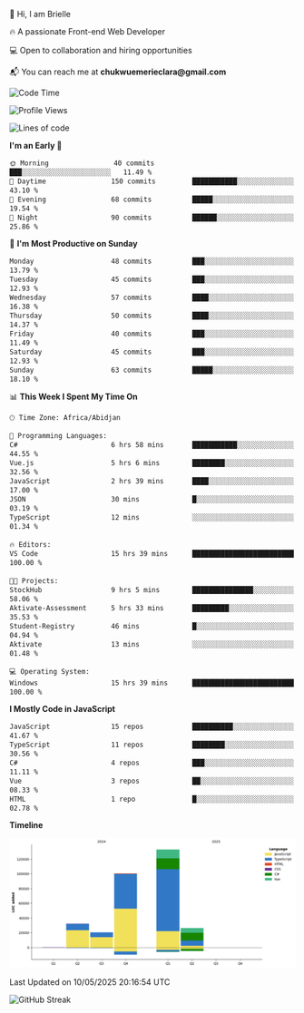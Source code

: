 <div align="left">
  <p>👋 Hi, I am Brielle</p>
  <p>🔥 A passionate Front-end Web Developer</p>
  <p>💻 Open to collaboration and hiring opportunities</p>
  <p>📬 You can reach me at <strong>chukwuemerieclara@gmail.com</strong></p>
</div>


 
 <!--START_SECTION:waka-->
![Code Time](http://img.shields.io/badge/Code%20Time-627%20hrs%205%20mins-blue)

![Profile Views](http://img.shields.io/badge/Profile%20Views-0-blue)

![Lines of code](https://img.shields.io/badge/From%20Hello%20World%20I%27ve%20Written-312.1%20thousand%20lines%20of%20code-blue)

**I'm an Early 🐤** 

```text
🌞 Morning                40 commits          ███░░░░░░░░░░░░░░░░░░░░░░   11.49 % 
🌆 Daytime                150 commits         ███████████░░░░░░░░░░░░░░   43.10 % 
🌃 Evening                68 commits          █████░░░░░░░░░░░░░░░░░░░░   19.54 % 
🌙 Night                  90 commits          ██████░░░░░░░░░░░░░░░░░░░   25.86 % 
```
📅 **I'm Most Productive on Sunday** 

```text
Monday                   48 commits          ███░░░░░░░░░░░░░░░░░░░░░░   13.79 % 
Tuesday                  45 commits          ███░░░░░░░░░░░░░░░░░░░░░░   12.93 % 
Wednesday                57 commits          ████░░░░░░░░░░░░░░░░░░░░░   16.38 % 
Thursday                 50 commits          ████░░░░░░░░░░░░░░░░░░░░░   14.37 % 
Friday                   40 commits          ███░░░░░░░░░░░░░░░░░░░░░░   11.49 % 
Saturday                 45 commits          ███░░░░░░░░░░░░░░░░░░░░░░   12.93 % 
Sunday                   63 commits          █████░░░░░░░░░░░░░░░░░░░░   18.10 % 
```


📊 **This Week I Spent My Time On** 

```text
🕑︎ Time Zone: Africa/Abidjan

💬 Programming Languages: 
C#                       6 hrs 58 mins       ███████████░░░░░░░░░░░░░░   44.55 % 
Vue.js                   5 hrs 6 mins        ████████░░░░░░░░░░░░░░░░░   32.56 % 
JavaScript               2 hrs 39 mins       ████░░░░░░░░░░░░░░░░░░░░░   17.00 % 
JSON                     30 mins             █░░░░░░░░░░░░░░░░░░░░░░░░   03.19 % 
TypeScript               12 mins             ░░░░░░░░░░░░░░░░░░░░░░░░░   01.34 % 

🔥 Editors: 
VS Code                  15 hrs 39 mins      █████████████████████████   100.00 % 

🐱‍💻 Projects: 
StockHub                 9 hrs 5 mins        ███████████████░░░░░░░░░░   58.06 % 
Aktivate-Assessment      5 hrs 33 mins       █████████░░░░░░░░░░░░░░░░   35.53 % 
Student-Registry         46 mins             █░░░░░░░░░░░░░░░░░░░░░░░░   04.94 % 
Aktivate                 13 mins             ░░░░░░░░░░░░░░░░░░░░░░░░░   01.48 % 

💻 Operating System: 
Windows                  15 hrs 39 mins      █████████████████████████   100.00 % 
```

**I Mostly Code in JavaScript** 

```text
JavaScript               15 repos            ██████████░░░░░░░░░░░░░░░   41.67 % 
TypeScript               11 repos            ████████░░░░░░░░░░░░░░░░░   30.56 % 
C#                       4 repos             ███░░░░░░░░░░░░░░░░░░░░░░   11.11 % 
Vue                      3 repos             ██░░░░░░░░░░░░░░░░░░░░░░░   08.33 % 
HTML                     1 repo              █░░░░░░░░░░░░░░░░░░░░░░░░   02.78 % 
```



**Timeline**

![Lines of Code chart](https://raw.githubusercontent.com/Brielle28/Brielle28/main/assets/bar_graph.png)


 Last Updated on 10/05/2025 20:16:54 UTC
<!--END_SECTION:waka-->

![GitHub Streak](https://github-readme-streak-stats.herokuapp.com/?user=Brielle28)




